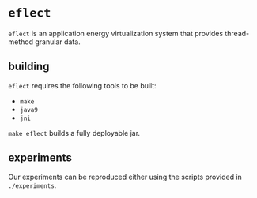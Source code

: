 # `eflect`

`eflect` is an application energy virtualization system that provides thread-method granular data.

## building

`eflect` requires the following tools to be built:

 - `make`
 - `java9`
 - `jni`

`make eflect` builds a fully deployable jar.

## experiments

Our experiments can be reproduced either using the scripts provided in `./experiments`.
